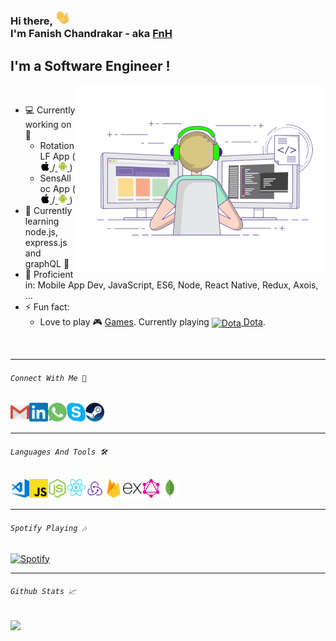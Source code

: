 <!-- ### Hi there, 👋<br/> I'm Fanish Chandrakar - aka [FnH][linkedin] -->

### Hi there, <img alt="hello" src="https://github.com/FanishChandrakar/FanishChandrakar/blob/master/resource/hello.webp" width="25px"><br/> I'm Fanish Chandrakar - aka [FnH][linkedin]

## I'm a Software Engineer !

<img align="right" alt="GIF" src="https://github.com/FanishChandrakar/FanishChandrakar/blob/master/resource/coding-freak.gif?raw=true" width="400px" />
<br/>

- 💻 Currently working on 📱
  - RotationLF App ([ <img alt="ios" src="https://github.com/FanishChandrakar/FanishChandrakar/blob/master/resource/apple.svg" width="15px"> ][linkrotationlf-ios]/[ <img alt="android" src="https://github.com/FanishChandrakar/FanishChandrakar/blob/master/resource/android-icon.svg" width="15px"> ][linkrotationlf-andriod])
  - SensAlloc App ([ <img alt="ios" src="https://github.com/FanishChandrakar/FanishChandrakar/blob/master/resource/apple.svg" width="15px"> ][linksensalloc-ios]/[ <img alt="android" src="https://github.com/FanishChandrakar/FanishChandrakar/blob/master/resource/android-icon.svg" width="15px"> ][linksensalloc-andriod])
- 🌱 Currently learning node.js, express.js and graphQL 🤣
- 💪 Proficient in: Mobile App Dev, JavaScript, ES6, Node, React Native, Redux, Axois, ...
- ⚡ Fun fact:
  - Love to play 🎮 [Games][linksteam]. Currently playing [<img alt="Dota" align="center" src="https://github.com/fanish29/fanish29/blob/master/dota-2.png" width="20px"> Dota][linkdota].

<br/>

---

###### `Connect With Me 🔗`

[<img align="left" width="30px" alt="Gmail"  src="https://github.com/FanishChandrakar/FanishChandrakar/blob/master/resource/gmail-icon.svg" />][linkgmail]
[<img align="left" width="30px" alt="LinkedIn"  src="https://github.com/FanishChandrakar/FanishChandrakar/blob/master/resource/linkedin-icon.svg" />][linkedin]
[<img align="left" width="30px" alt="WhatsApp"  src="https://github.com/FanishChandrakar/FanishChandrakar/blob/master/resource/whatsapp-icon.svg" />][linkwhatsapp]
[<img align="left" width="30px" alt="Skype"  src="https://github.com/FanishChandrakar/FanishChandrakar/blob/master/resource/skype-icon.svg" />][linkskype]
[<img align="left" width="30px" alt="Steam"  src="https://github.com/FanishChandrakar/FanishChandrakar/blob/master/resource/steampowered-icon.svg" />][linksteam]

<br/>
<br/>

---

###### `Languages And Tools 🛠️`

[<img align="left" width="30px" alt="vsCode" src="https://github.com/FanishChandrakar/FanishChandrakar/blob/master/resource/visualstudio_code-icon.svg" />][linkvisualstudio]
[<img align="left" width="30px" alt="javaScript" src="https://github.com/FanishChandrakar/FanishChandrakar/blob/master/resource/javascript-icon.svg" />][linkjavascript]
[<img align="left" width="30px" alt="nodeJS" src="https://github.com/FanishChandrakar/FanishChandrakar/blob/master/resource/nodejs-icon.svg" />][linknodejs]
[<img align="left" width="30px" alt="reactNative" src="https://github.com/FanishChandrakar/FanishChandrakar/blob/master/resource/reactnative-logo.svg" />][linkreactnative]
[<img align="left" width="30px" alt="redux" src="https://github.com/FanishChandrakar/FanishChandrakar/blob/master/resource/redux.svg" />][linkredux]
[<img align="left" width="30px" alt="firebase" src="https://github.com/FanishChandrakar/FanishChandrakar/blob/master/resource/firebase-icon.svg" />][linkfirebase]
[<img align="left" width="30px" alt="expressJS" src="https://github.com/FanishChandrakar/FanishChandrakar/blob/master/resource/expressjs-icon.svg" />][linkexpressjs]
[<img align="left" width="30px" alt="graphQL" src="https://github.com/FanishChandrakar/FanishChandrakar/blob/master/resource/graphql-icon.svg" />][linkgraphql]
[<img align="left" width="30px" alt="mongoDB" src="https://github.com/FanishChandrakar/FanishChandrakar/blob/master/resource/mongodb-icon.svg" />][linkmongodb]

<br/>
<br/>

---

###### `Spotify Playing 🎶`

[![Spotify](https://novatorem-brown-mu.vercel.app/api/spotify)](https://open.spotify.com/user/g4axfj5meymyt305dr60nvklp)

---

###### `Github Stats 📈`

<a href="https://github-readme-stats.fanish29.vercel.app/api?username=FanishChandrakar&show_icons=true">
  <img align="center" src="https://github-readme-stats.fanish29.vercel.app/api?username=FanishChandrakar&show_icons=true&hide_title=true" />
</a>
<!-- <a href="https://github-readme-stats.fanish29.vercel.app/api/top-langs/?username=FanishChandrakar"> -->
<!--   <img align="center" src="https://github-readme-stats.fanish29.vercel.app/api/top-langs/?username=FanishChandrakar&layout=compact&langs_count=6" /> -->
<!-- </a> -->

[linkedin]: https://www.linkedin.com/in/fanishchandrakar/
[linkrotationlf-andriod]: https://play.google.com/store/apps/details?id=com.and_nanoprecise
[linkrotationlf-ios]: https://apps.apple.com/us/app/id1451521554
[linknanoprecise]: https://www.nanoprecisesc.com/
[linksteam]: https://steamcommunity.com/id/fnh29/
[linkskype]: https://join.skype.com/invite/f81p8jJSwVQp/
[linkgmail]: mailto:chandrakarfanish@gmail.com
[linkwhatsapp]: https://wa.me/917869761929
[linkdota]: https://blog.dota2.com/
[linksensalloc-andriod]: https://play.google.com/store/apps/details?id=com.nanopreciseconfig
[linksensalloc-ios]: https://apps.apple.com/us/app/id1532581066
[linkvisualstudio]: https://code.visualstudio.com/
[linkjavascript]: https://www.javascript.com/
[linknodejs]: https://nodejs.org/en/
[linkreactnative]: https://reactnative.dev/
[linkredux]: https://redux.js.org/
[linkfirebase]: https://firebase.google.com/
[linkexpressjs]: https://expressjs.com/
[linkgraphql]: https://graphql.org/
[linkmongodb]: https://www.mongodb.com/
